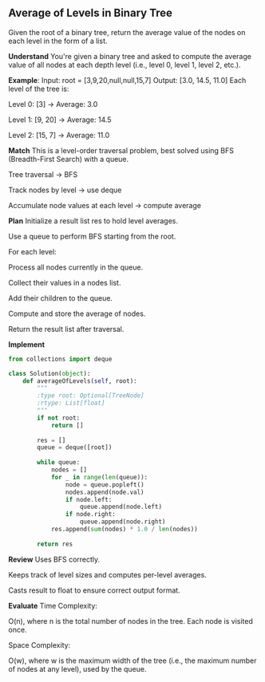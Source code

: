 ## Average of Levels in Binary Tree
Given the root of a binary tree, return the average value of the nodes on each level in the form of a list.

**Understand**
You're given a binary tree and asked to compute the average value of all nodes at each depth level (i.e., level 0, level 1, level 2, etc.).

**Example**:
Input: root = [3,9,20,null,null,15,7]
Output: [3.0, 14.5, 11.0]
Each level of the tree is:

Level 0: [3] → Average: 3.0

Level 1: [9, 20] → Average: 14.5

Level 2: [15, 7] → Average: 11.0

**Match**
This is a level-order traversal problem, best solved using BFS (Breadth-First Search) with a queue.

Tree traversal → BFS

Track nodes by level → use deque

Accumulate node values at each level → compute average

**Plan**
Initialize a result list res to hold level averages.

Use a queue to perform BFS starting from the root.

For each level:

Process all nodes currently in the queue.

Collect their values in a nodes list.

Add their children to the queue.

Compute and store the average of nodes.

Return the result list after traversal.

**Implement**
```python
from collections import deque

class Solution(object):
    def averageOfLevels(self, root):
        """
        :type root: Optional[TreeNode]
        :rtype: List[float]
        """
        if not root:
            return []
        
        res = []
        queue = deque([root])
        
        while queue:
            nodes = []
            for _ in range(len(queue)):
                node = queue.popleft()
                nodes.append(node.val)
                if node.left:
                    queue.append(node.left)
                if node.right:
                    queue.append(node.right)
            res.append(sum(nodes) * 1.0 / len(nodes))
        
        return res
```

**Review**
Uses BFS correctly.

Keeps track of level sizes and computes per-level averages.

Casts result to float to ensure correct output format.

**Evaluate**
Time Complexity:

O(n), where n is the total number of nodes in the tree. Each node is visited once.

Space Complexity:

O(w), where w is the maximum width of the tree (i.e., the maximum number of nodes at any level), used by the queue.




